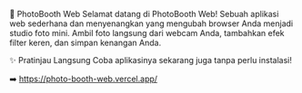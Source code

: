 📸 PhotoBooth Web
Selamat datang di PhotoBooth Web! Sebuah aplikasi web sederhana dan menyenangkan yang mengubah browser Anda menjadi studio foto mini. Ambil foto langsung dari webcam Anda, tambahkan efek filter keren, dan simpan kenangan Anda.

✨ Pratinjau Langsung
Coba aplikasinya sekarang juga tanpa perlu instalasi!

➡️ https://photo-booth-web.vercel.app/

